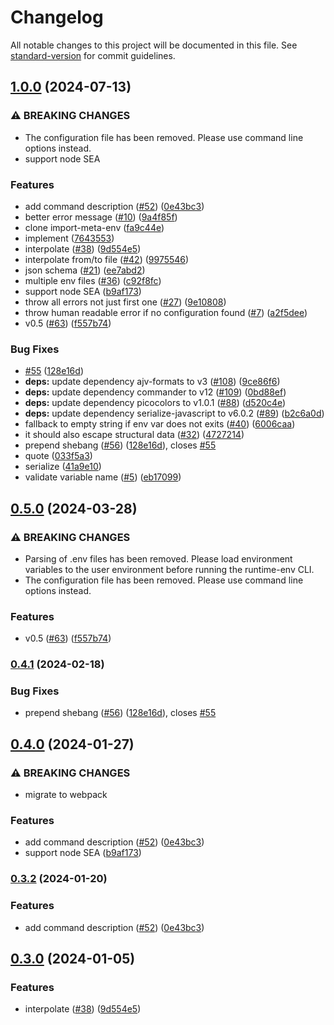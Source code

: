 # Changelog

All notable changes to this project will be documented in this file. See [standard-version](https://github.com/conventional-changelog/standard-version) for commit guidelines.

## [1.0.0](https://github.com/runtime-env/runtime-env/compare/v0.5.0...1.0.0) (2024-07-13)


### ⚠ BREAKING CHANGES

* The configuration file has been removed. Please use command line options instead.
* support node SEA

### Features

* add command description ([#52](https://github.com/runtime-env/runtime-env/issues/52)) ([0e43bc3](https://github.com/runtime-env/runtime-env/commit/0e43bc33ef3e92e574b6a588168569f9d39d2dd4))
* better error message ([#10](https://github.com/runtime-env/runtime-env/issues/10)) ([9a4f85f](https://github.com/runtime-env/runtime-env/commit/9a4f85face8bd289cedf8fba6cc5693c0ad8e19a))
* clone import-meta-env ([fa9c44e](https://github.com/runtime-env/runtime-env/commit/fa9c44eb91a09013bf7ce3f30e013f872d5a0e8c))
* implement ([7643553](https://github.com/runtime-env/runtime-env/commit/764355319b160ba5660e6ce40020bbcca11ace0b))
* interpolate ([#38](https://github.com/runtime-env/runtime-env/issues/38)) ([9d554e5](https://github.com/runtime-env/runtime-env/commit/9d554e5dd1d599329356d76c5fedc43ad81d939e))
* interpolate from/to file ([#42](https://github.com/runtime-env/runtime-env/issues/42)) ([9975546](https://github.com/runtime-env/runtime-env/commit/9975546e925f4e9bc0b09d63b32096e2d079631e))
* json schema ([#21](https://github.com/runtime-env/runtime-env/issues/21)) ([ee7abd2](https://github.com/runtime-env/runtime-env/commit/ee7abd28af28ca08d1beb520e7be2850bb59d8d3))
* multiple env files ([#36](https://github.com/runtime-env/runtime-env/issues/36)) ([c92f8fc](https://github.com/runtime-env/runtime-env/commit/c92f8fcaa93f50f8dd0f1aed554744c6a80ca380))
* support node SEA ([b9af173](https://github.com/runtime-env/runtime-env/commit/b9af173f90558a1b4bbf59b096c3bf1d6213698c))
* throw all errors not just first one ([#27](https://github.com/runtime-env/runtime-env/issues/27)) ([9e10808](https://github.com/runtime-env/runtime-env/commit/9e10808c970c2d9e3453f591dacc1531a156d53c))
* throw human readable error if no configuration found ([#7](https://github.com/runtime-env/runtime-env/issues/7)) ([a2f5dee](https://github.com/runtime-env/runtime-env/commit/a2f5deed5671af904d430f71b6fac3c38509e093))
* v0.5 ([#63](https://github.com/runtime-env/runtime-env/issues/63)) ([f557b74](https://github.com/runtime-env/runtime-env/commit/f557b748dd2e45346e06bd8927f1f8836887d156))


### Bug Fixes

* [#55](https://github.com/runtime-env/runtime-env/issues/55) ([128e16d](https://github.com/runtime-env/runtime-env/commit/128e16dabb602a26c15ddddfb2eac5b80ea74e83))
* **deps:** update dependency ajv-formats to v3 ([#108](https://github.com/runtime-env/runtime-env/issues/108)) ([9ce86f6](https://github.com/runtime-env/runtime-env/commit/9ce86f6d3d407a48f0ecae7565f64835385e3dfc))
* **deps:** update dependency commander to v12 ([#109](https://github.com/runtime-env/runtime-env/issues/109)) ([0bd88ef](https://github.com/runtime-env/runtime-env/commit/0bd88effb88b8adf73dae96952dac75d72af544c))
* **deps:** update dependency picocolors to v1.0.1 ([#88](https://github.com/runtime-env/runtime-env/issues/88)) ([d520c4e](https://github.com/runtime-env/runtime-env/commit/d520c4e467f792be62cd5949364808f2fe0ad615))
* **deps:** update dependency serialize-javascript to v6.0.2 ([#89](https://github.com/runtime-env/runtime-env/issues/89)) ([b2c6a0d](https://github.com/runtime-env/runtime-env/commit/b2c6a0d16b2de5d01d9edaaa9fc36be2619e1ca1))
* fallback to empty string if env var does not exits ([#40](https://github.com/runtime-env/runtime-env/issues/40)) ([6006caa](https://github.com/runtime-env/runtime-env/commit/6006caab0b19c37ac9904839e92c5c6c610f668c))
* it should also escape structural data ([#32](https://github.com/runtime-env/runtime-env/issues/32)) ([4727214](https://github.com/runtime-env/runtime-env/commit/47272148d8a97483eaa7cd5b68ee2b691bc63ad1))
* prepend shebang ([#56](https://github.com/runtime-env/runtime-env/issues/56)) ([128e16d](https://github.com/runtime-env/runtime-env/commit/128e16dabb602a26c15ddddfb2eac5b80ea74e83)), closes [#55](https://github.com/runtime-env/runtime-env/issues/55)
* quote ([033f5a3](https://github.com/runtime-env/runtime-env/commit/033f5a324fc040c6636e991bf277dec7482e2a2a))
* serialize ([41a9e10](https://github.com/runtime-env/runtime-env/commit/41a9e10986ffaf6bbeab9fad2f4b06fa32d44162))
* validate variable name ([#5](https://github.com/runtime-env/runtime-env/issues/5)) ([eb17099](https://github.com/runtime-env/runtime-env/commit/eb1709938d59b6f727267b6871f5d6516ef065d4))

## [0.5.0](https://github.com/runtime-env/runtime-env/compare/cli0.4.1...cli0.5.0) (2024-03-28)


### ⚠ BREAKING CHANGES

* Parsing of .env files has been removed. Please load environment variables to the user environment before running the runtime-env CLI.
* The configuration file has been removed. Please use command line options instead.

### Features

* v0.5 ([#63](https://github.com/runtime-env/runtime-env/issues/63)) ([f557b74](https://github.com/runtime-env/runtime-env/commit/f557b748dd2e45346e06bd8927f1f8836887d156))

### [0.4.1](https://github.com/runtime-env/runtime-env/compare/cli0.4.0...cli0.4.1) (2024-02-18)


### Bug Fixes

* prepend shebang ([#56](https://github.com/runtime-env/runtime-env/issues/56)) ([128e16d](https://github.com/runtime-env/runtime-env/commit/128e16dabb602a26c15ddddfb2eac5b80ea74e83)), closes [#55](https://github.com/runtime-env/runtime-env/issues/55)

## [0.4.0](https://github.com/runtime-env/runtime-env/compare/cli0.3.1...cli0.4.0) (2024-01-27)


### ⚠ BREAKING CHANGES

* migrate to webpack

### Features

* add command description ([#52](https://github.com/runtime-env/runtime-env/issues/52)) ([0e43bc3](https://github.com/runtime-env/runtime-env/commit/0e43bc33ef3e92e574b6a588168569f9d39d2dd4))
* support node SEA ([b9af173](https://github.com/runtime-env/runtime-env/commit/b9af173f90558a1b4bbf59b096c3bf1d6213698c))

### [0.3.2](https://github.com/runtime-env/runtime-env/compare/cli0.3.1...cli0.3.2) (2024-01-20)


### Features

* add command description ([#52](https://github.com/runtime-env/runtime-env/issues/52)) ([0e43bc3](https://github.com/runtime-env/runtime-env/commit/0e43bc33ef3e92e574b6a588168569f9d39d2dd4))

## [0.3.0](https://github.com/runtime-env/runtime-env/compare/cli0.2.3...cli0.3.0) (2024-01-05)


### Features

* interpolate ([#38](https://github.com/runtime-env/runtime-env/issues/38)) ([9d554e5](https://github.com/runtime-env/runtime-env/commit/9d554e5dd1d599329356d76c5fedc43ad81d939e))
